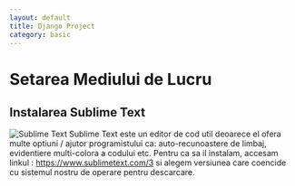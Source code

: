 ```yaml
---
layout: default
title: Django Project
category: basic
---
```


# Setarea Mediului de Lucru

## Instalarea Sublime Text
![Sublime Text](https://upload.wikimedia.org/wikipedia/en/4/4c/Sublime_Text_Logo.png)
Sublime Text este un editor de cod util deoarece el ofera multe optiuni / ajutor programistului ca: auto-recunoastere de limbaj, evidentiere multi-colora a codului etc.
Pentru ca sa il instalam, accesam linkul : https://www.sublimetext.com/3 si alegem versiunea care coencide cu sistemul nostru de operare pentru descarcare.


